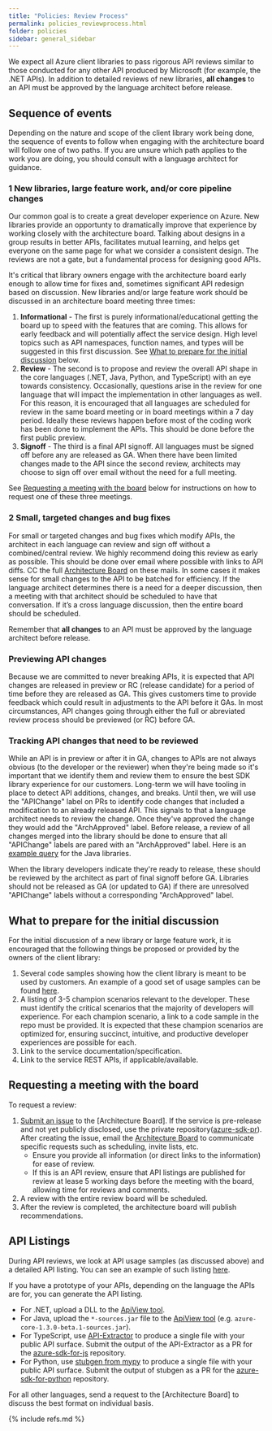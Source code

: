 ```yaml
---
title: "Policies: Review Process"
permalink: policies_reviewprocess.html
folder: policies
sidebar: general_sidebar
---
```


We expect all Azure client libraries to pass rigorous API reviews similar to those conducted for any other API produced by Microsoft (for example, the .NET APIs).  In addition to detailed reviews of new libraries, **all changes** to an API must be approved by the language architect before release.

## Sequence of events
Depending on the nature and scope of the client library work being done, the sequence of events to follow when engaging with the architecture board will follow one of two paths.  If you are unsure which path applies to the work you are doing, you should consult with a language architect for guidance.

### 1 New libraries, large feature work, and/or core pipeline changes

Our common goal is to create a great developer experience on Azure.  New libraries provide an opportunty to dramatically improve that experience by working closely with the architecture board.  Talking about designs in a group results in better APIs, facilitates mutual learning, and helps get everyone on the same page for what we consider a consistent design. The reviews are not a gate, but a fundamental process for designing good APIs.

It's critical that library owners engage with the architecture board early enough to allow time for fixes and, sometimes significant API redesign based on discussion. New libraries and/or large feature work should be discussed in an architecture board meeting three times:

1. **Informational** - The first is purely informational/educational getting the board up to speed with the features that are coming.  This allows for early feedback and will potentially affect the service design.  High level topics such as API namespaces, function names, and types will be suggested in this first discussion.  See [What to prepare for the initial discussion](#what-to-prepare-for-the-initial-discussion) below.
2. **Review** - The second is to propose and review the overall API shape in the core languages (.NET, Java, Python, and TypeScript) with an eye towards consistency. Occasionally, questions arise in the review for one language that will impact the implementation in other languages as well.  For this reason, it is encouraged that all languages are scheduled for review in the same board meeting or in board meetings within a 7 day period.  Ideally these reviews happen before most of the coding work has been done to implement the APIs.  This should be done before the first public preview.
3. **Signoff** - The third is a final API signoff.  All languages must be signed off before any are released as GA.  When there have been limited changes made to the API since the second review, architects may choose to sign off over email without the need for a full meeting.

See [Requesting a meeting with the board](#requesting-a-meeting-with-the-board) below for instructions on how to request one of these three meetings.

### 2 Small, targeted changes and bug fixes

For small or targeted changes and bug fixes which modify APIs, the architect in each language can review and sign off without a combined/central review. We highly recommend doing this review as early as possible. This should be done over email where possible with links to API diffs.  CC the full [Architecture Board](mailto:adparch@microsoft.com) on these mails. In some cases it makes sense for small changes to the API to be batched for efficiency. If the language architect determines there is a need for a deeper discussion, then a meeting with that architect should be scheduled to have that conversation. If it’s a cross language discussion, then the entire board should be scheduled. 

Remember that **all changes** to an API must be approved by the language architect before release.

### Previewing API changes

Because we are committed to never breaking APIs, it is expected that API changes are released in preview or RC (release candidate) for a period of time before they are released as GA.  This gives customers time to provide feedback which could result in adjustments to the API before it GAs.  In most circumstances, API changes going through either the full or abreviated review process should be previewed (or RC) before GA.

### Tracking API changes that need to be reviewed

While an API is in preview or after it in GA, changes to APIs are not always obvious (to the developer or the reviewer) when they're being made so it's important that we identify them and review them to ensure the best SDK library experience for our customers. Long-term we will have tooling in place to detect API additions, changes, and breaks.  Until then, we will use the "APIChange" label on PRs to identify code changes that included a modification to an already released API.  This signals to that a language architect needs to review the change.  Once they've approved the change they would add the "ArchApproved" label.  Before release, a review of all changes merged into the library should be done to ensure that all "APIChange" labels are pared with an "ArchApproved" label.  Here is an [example query](https://github.com/Azure/azure-sdk-for-java/pulls?utf8=%E2%9C%93&q=is%3Apr+label%3AAPIChange+) for the Java libraries.  

When the library developers indicate they're ready to release, these should be reviewed by the architect as part of final signoff before GA.  Libraries should not be released as GA (or updated to GA) if there are unresolved "APIChange" labels without a corresponding "ArchApproved" label.

## What to prepare for the initial discussion

For the initial discussion of a new library or large feature work, it is encouraged that the following things be proposed or provided by the owners of the client library:

1. Several code samples showing how the client library is meant to be used by customers. An example of a good set of usage samples can be found [here](https://github.com/dotnet/corefx/issues/32588).
2. A listing of 3-5 champion scenarios relevant to the developer. These must identify the critical scenarios that the majority of developers will experience. For each champion scenario, a link to a code sample in the repo must be provided. It is expected that these champion scenarios are optimized for, ensuring succinct, intuitive, and productive developer experiences are possible for each.
3. Link to the service documentation/specification.
4. Link to the service REST APIs, if applicable/available.

## Requesting a meeting with the board

To request a review:

1. [Submit an issue](https://github.com/Azure/azure-sdk/issues/new/choose) to the [Architecture Board].  If the service is pre-release and not yet publicly disclosed, use the private repository([azure-sdk-pr](https://github.com/Azure/azure-sdk-pr)).  After creating the issue, email the [Architecture Board](mailto:adparch@microsoft.com) to communicate specific requests such as scheduling, invite lists, etc.
    - Ensure you provide all information (or direct links to the information) for ease of review.
    - If this is an API review, ensure that API listings are published for review at lease 5 working days before the meeting with the board, allowing time for reviews and comments.
2. A review with the entire review board will be scheduled.
3. After the review is completed, the architecture board will publish recommendations.

## API Listings

During API reviews, we look at API usage samples (as discussed above) and a detailed API listing.  You can see an example of such listing [here](https://github.com/Azure/azure-sdk/blob/master/docs/dotnet/APIListingExample.md).

If you have a prototype of your APIs, depending on the language the APIs are for, you can generate the API listing.

- For .NET, upload a DLL to the [ApiView tool](http://apiview.dev).
- For Java, upload the `*-sources.jar` file to the [ApiView tool](http://apiview.dev) (e.g. `azure-core-1.3.0-beta.1-sources.jar`).
- For TypeScript, use [API-Extractor](https://github.com/Microsoft/web-build-tools/wiki/API-Extractor) to produce a single file with your public API surface.  Submit the output of the API-Extractor as a PR for the [azure-sdk-for-js](http://github.com/azure/azure-sdk-for-js) repository.
- For Python, use [stubgen from mypy](https://github.com/python/mypy/blob/master/docs/source/stubgen.rst) to produce a single file with your public API surface.  Submit the output of stubgen as a PR for the [azure-sdk-for-python](http://github.com/azure/azure-sdk-for-python) repository.

For all other languages, send a request to the [Architecture Board] to discuss the best format on individual basis.

{% include refs.md %}
